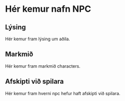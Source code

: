 # Hér kemur nafn NPC
## Lýsing
Hér kemur fram lýsing um aðila.
## Markmið
Hér kemur fram markmið characters.
## Afskipti við spilara
Hér kemur fram hverni npc hefur haft afskipti við spilara.
